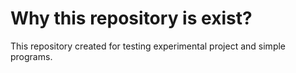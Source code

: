 # Why this repository is exist?

This repository created for testing experimental project and simple programs.